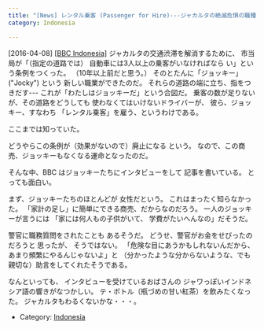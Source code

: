 ```yaml
---
title: "[News] レンタル乗客 (Passenger for Hire)---ジャカルタの絶滅危惧の職種 "
category: Indonesia

---
```


[2016-04-08] [[BBC Indonesia]](http://www.bbc.com/news/world-asia-35975521)  ジャカルタの交通渋滞を解消するために、
市当局が「（指定の道路では）
自動車には3人以上の乗客がいなければなら
い」という条例をつくった。
（10年以上前だと思う。）
そのとたんに「ジョッキー」
("Jocky") という
新しい職業ができたのだ。
それらの道路の端に立ち、指をつきだす---
これが「わたしはジョッキーだ」という合図だ。
乗客の数が足りないが、その道路をどうしても
使わなくてはいけないドライバーが、
彼ら、ジョッキー、すなわち
「レンタル乗客」を雇う、というわけである。

 ここまでは知っていた。

 どうやらこの条例が（効果がないので）廃止になる
という。
なので、この商売、ジョッキーもなくなる運命となったのだ。

 そんな中、BBC はジョッキーたちにインタビューをして
記事を書いている。
とっても面白い。

<!--more-->

 まず、ジョッキーたちのほとんどが
女性だという。
これはまったく知らなかった。
「家計の足し」に簡単にできる商売、だからなのだろう。
一人のジョッキーが言うには
「家には何人もの子供がいて、
学費がたいへんなの」だそうだ。

 警官に職務質問をされたことも
あるそうだ。
どうせ、警官がお金をせびったのだろうと
思ったが、
そうではない。
「危険な目にあうかもしれないんだから、
あまり頻繁にやるんじゃないよ」と
（分かったような分からないような、でも
親切な）助言をしてくれたそうである。

 なんといっても、
インタビューを受けているおばさんの
ジャワっぽいインドネシア語の響きがなつかしい。
テ・ボトル（瓶づめの甘い紅茶）を飲みたくなった。
ジャカルタもわるくないかな・・・。

- Category: [Indonesia](categories.html#Indonesia)

